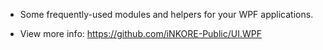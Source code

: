 - Some frequently-used modules and helpers for your WPF applications.

- View more info: https://github.com/iNKORE-Public/UI.WPF
